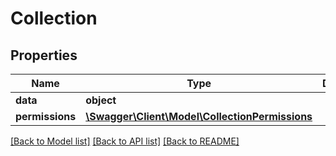 # Collection

## Properties
Name | Type | Description | Notes
------------ | ------------- | ------------- | -------------
**data** | **object** |  | [optional] 
**permissions** | [**\Swagger\Client\Model\CollectionPermissions**](CollectionPermissions.md) |  | [optional] 

[[Back to Model list]](../README.md#documentation-for-models) [[Back to API list]](../README.md#documentation-for-api-endpoints) [[Back to README]](../README.md)


